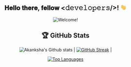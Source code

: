 <div align="center">
<h2> 𝐇𝐞𝐥𝐥𝐨 𝐭𝐡𝐞𝐫𝐞, 𝐟𝐞𝐥𝐥𝐨𝐰 <𝚍𝚎𝚟𝚎𝚕𝚘𝚙𝚎𝚛𝚜/>! <img src="https://github.com/ABSphreak/ABSphreak/blob/master/gifs/Hi.gif" width="20px"></h2>
</div>

<div align="center" width="50">

<img src="https://github.com/akanksha-akkihal/akanksha-akkihal/blob/main/akanksha.gif" alt="Welcome!" width="500"/>



## 🏆 GitHub Stats
![Akanksha's Github stats](https://github-readme-stats.vercel.app/api?username=akanksha-akkihal&count_private=true&theme=tokyonight) | [![GitHub Streak](https://github-readme-streak-stats.herokuapp.com/?user=akanksha-akkihal&theme=tokyonight)](https://github.com/DenverCoder1/github-readme-streak-stats) |
  
[![Top Languages](https://github-readme-stats.vercel.app/api/top-langs/?username=akanksha-akkihal&layout=compact&show_icons=true&theme=tokyonight)](https://github.com/DenverCoder1/github-readme-streak-stats)
  
</div>
<!--
**akanksha-akkihal/akanksha-akkihal** is a ✨ _special_ ✨ repository because its `README.md` (this file) appears on your GitHub profile.

Here are some ideas to get you started:

- 🔭 I’m currently working on ...
- 🌱 I’m currently learning ...
- 👯 I’m looking to collaborate on ...
- 🤔 I’m looking for help with ...
- 💬 Ask me about ...
- 📫 How to reach me: ...
- 😄 Pronouns: ...
- ⚡ Fun fact: ...
-->

